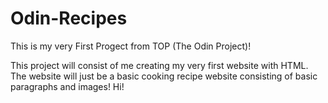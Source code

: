 # Odin-Recipes
This is my very First Progect from TOP (The Odin Project)!

This project will consist of me creating my very first website with HTML.
The website will just be a basic cooking recipe website consisting of basic paragraphs
and images! Hi!


